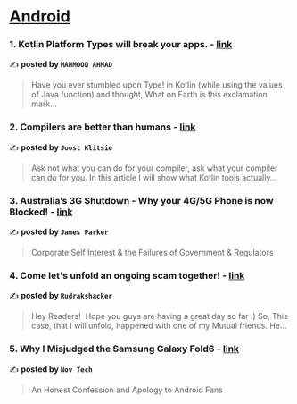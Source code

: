 
<h1><a href=https://medium.com/tag/android/recommended target="_blank" rel="noopener noreferrer">Android</a></h1>
<h3>1. Kotlin Platform Types will break your apps. - <a href="https://medium.com/@gaudentas199/kotlin-platform-types-will-break-your-apps-3193d4d31742" target="_blank" rel="noopener noreferrer">link</a></h3>

✍️ **posted by `MAHMOOD AHMAD`**

<blockquote>Have you ever stumbled upon Type! in Kotlin (while using the values of Java function) and thought, What on Earth is this exclamation mark…</blockquote>

<h3>2. Compilers are better than humans - <a href="https://medium.com/@joostklitsie/compilers-are-better-than-humans-216e84e2dda4" target="_blank" rel="noopener noreferrer">link</a></h3>

✍️ **posted by `Joost Klitsie`**

<blockquote>Ask not what you can do for your compiler, ask what your compiler can do for you. In this article I will show what Kotlin tools actually…</blockquote>

<h3>3. Australia’s 3G Shutdown - Why your 4G/5G Phone is now Blocked! - <a href="https://medium.com/@jamesdwho/australias-3g-shutdown-why-your-4g-5g-phone-is-now-blocked-5900cd5361e2" target="_blank" rel="noopener noreferrer">link</a></h3>

✍️ **posted by `James Parker`**

<blockquote>Corporate Self Interest & the Failures of Government & Regulators</blockquote>

<h3>4. Come let's unfold an ongoing scam together! - <a href="https://medium.com/@yashsomalkar/come-lets-unfold-an-ongoing-scam-together-0eae6af9fda4" target="_blank" rel="noopener noreferrer">link</a></h3>

✍️ **posted by `Rudrakshacker`**

<blockquote>Hey Readers! 
Hope you guys are having a great day so far :)
So, This case, that I will unfold, happened with one of my Mutual friends.
He…</blockquote>

<h3>5. Why I Misjudged the Samsung Galaxy Fold6 - <a href="https://medium.com/deep-sweet-valuable/why-i-misjudged-the-samsung-galaxy-fold6-366c3665d27f" target="_blank" rel="noopener noreferrer">link</a></h3>

✍️ **posted by `Nov Tech`**

<blockquote>An Honest Confession and Apology to Android Fans</blockquote>

